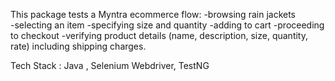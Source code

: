 This package tests a Myntra ecommerce flow: 
-browsing rain jackets  
-selecting an item
-specifying size and quantity 
-adding to cart
-proceeding to checkout
-verifying product details (name, description, size, quantity, rate) including shipping charges.

Tech Stack : Java , Selenium Webdriver, TestNG
